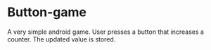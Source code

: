 Button-game
===========

A very simple android game. User presses a button that increases a counter. The updated value is stored.
